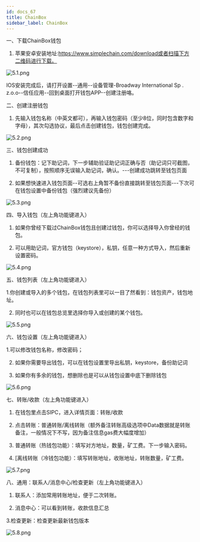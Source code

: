 ```yaml
---
id: docs_67
title: ChainBox
sidebar_label: ChainBox
---
```


一、下载ChainBox钱包

1. 苹果安卓安装地址:https://www.simplechain.com/download或者扫描下方二维码进行下载。

![5.1.png](https://i.loli.net/2020/05/06/wW1zSoUEjA6eq84.png)

IOS安装完成后，请打开设置--通用--设备管理-Broadway International Sp . z.o.o--信任应用--回到桌面打开钱包APP--创建注册咯。

二、创建注册钱包

1. 先输入钱包名称（中英文都可），再输入钱包密码（至少8位，同时包含数字和字母），其次勾选协议，最后点击创建钱包，钱包创建完成。

![5.2.png](https://i.loli.net/2020/05/06/QduT7UxWNYSeb4h.png)

三、钱包创建成功

1. 备份钱包：记下助记词，下一步辅助验证助记词正确与否（助记词只可截图，不可复制），按照顺序无误输入助记词，确认。---创建成功跳转至钱包页面

2. 如果想快速进入钱包页面--可选右上角暂不备份直接跳转至钱包页面---下次可在钱包设置中备份钱包（强烈建议先备份）

![5.3.png](https://i.loli.net/2020/05/06/dfn4zQ7vVUER2hs.png)

四、导入钱包（左上角功能键进入）

1. 如果你曾经下载过ChainBox钱包且创建过钱包，你可以选择导入你曾经的钱包。

2. 可以用助记词，官方钱包（keystore），私钥，任意一种方式导入，然后重新设置密码。

![5.4.png](https://i.loli.net/2020/05/06/8DOvgMVCQLYSJ4p.png)

五、钱包列表（左上角功能键进入）

1.你创建或导入的多个钱包，在钱包列表里可以一目了然看到：钱包资产，钱包地址。

2. 同时也可以在钱包总览里选择你导入或创建的某个钱包。

![5.5.png](https://i.loli.net/2020/05/06/1KuoGLMm4jlYPZJ.png)

六、钱包设置（左上角功能键进入）

1.可以修改钱包名称，修改密码；

2. 如果你需要导出钱包，可以在钱包设置里导出私钥，keystore，备份助记词

3. 如果你有多余的钱包，想删除也是可以从钱包设置中底下删除钱包

![5.6.png](https://i.loli.net/2020/05/06/bardMKoiuk5Ivy8.png)

七、转账/收款（左上角功能键进入）

1. 在钱包里点击SIPC，进入详情页面：转账/收款

2. 点击转账：普通转账/离线转账（额外备注转账高级选项中Data数据就是转账备注，一般情况下不写，因为备注信息gas费大幅度增加）

3. 普通转账（热钱包功能）：填写对方地址，数量，矿工费。下一步输入密码。

4. [离线转账（冷钱包功能）：填写转账地址，收账地址，转账数量，矿工费。

![5.7.png](https://i.loli.net/2020/05/06/ad3cKbJz796CoGp.png)

八、通用：联系人/消息中心/检查更新（左上角功能键进入）

1. 联系人：添加常用转账地址，便于二次转账。

2. 消息中心：可以看到转账，收款信息汇总

3.检查更新：检查更新最新钱包版本

![5.8.png](https://i.loli.net/2020/05/06/SQofOLn9uRZmg1d.png)




